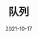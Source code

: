---
title: "队列"
linkTitle: "队列"
type: blog
weight: 2
date: 2021-10-17
description: >
  这才是正经八本的排队嘛！
---